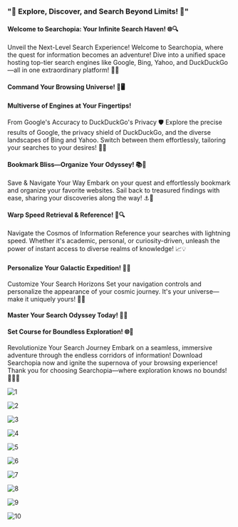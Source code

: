 ### "🌟 Explore, Discover, and Search Beyond Limits! 🚀"

#### Welcome to Searchopia: Your Infinite Search Haven! 🌐🔍

Unveil the Next-Level Search Experience!
Welcome to Searchopia, where the quest for information becomes an adventure! Dive into a unified space hosting top-tier search engines like Google, Bing, Yahoo, and DuckDuckGo—all in one extraordinary platform! 🌟🔮

#### Command Your Browsing Universe! 🌌🖥️

#### Multiverse of Engines at Your Fingertips!
From Google's Accuracy to DuckDuckGo's Privacy 🛡️
Explore the precise results of Google, the privacy shield of DuckDuckGo, and the diverse landscapes of Bing and Yahoo. Switch between them effortlessly, tailoring your searches to your desires! 🎩✨

#### Bookmark Bliss—Organize Your Odyssey! 📚💫
Save & Navigate Your Way
Embark on your quest and effortlessly bookmark and organize your favorite websites. Sail back to treasured findings with ease, sharing your discoveries along the way! ⚓📖

#### Warp Speed Retrieval & Reference! 🚀🔍
Navigate the Cosmos of Information
Reference your searches with lightning speed. Whether it's academic, personal, or curiosity-driven, unleash the power of instant access to diverse realms of knowledge! 📈💡

#### Personalize Your Galactic Expedition! 🌌🎨
Customize Your Search Horizons
Set your navigation controls and personalize the appearance of your cosmic journey. It's your universe—make it uniquely yours! 🌈🚀

#### Master Your Search Odyssey Today! 🌟🚀

#### Set Course for Boundless Exploration! 🌐🌟
Revolutionize Your Search Journey
Embark on a seamless, immersive adventure through the endless corridors of information! Download Searchopia now and ignite the supernova of your browsing experience! Thank you for choosing Searchopia—where exploration knows no bounds! 🚀🔭✨


![1](https://github.com/vrundpadariya/my_browe_flutter_app/assets/133338321/b76d2ef9-995d-4b71-bd4a-6ff1670212a4)

![2](https://github.com/vrundpadariya/my_browe_flutter_app/assets/133338321/119cc612-da8e-4044-9b2a-8d7c88c07275)

![3](https://github.com/vrundpadariya/my_browe_flutter_app/assets/133338321/1520d711-a4f8-4cc2-a78c-cd373652e845)

![4](https://github.com/vrundpadariya/my_browe_flutter_app/assets/133338321/9e6c3e12-6a67-4f1b-8526-582a91d7f6ce)

![5](https://github.com/vrundpadariya/my_browe_flutter_app/assets/133338321/0457eb1b-7e8c-47fa-8f58-d02fe1a01fe8)

![6](https://github.com/vrundpadariya/my_browe_flutter_app/assets/133338321/81f7b1a5-45df-4258-8e0e-11565506531e)

![7](https://github.com/vrundpadariya/my_browe_flutter_app/assets/133338321/bb69b264-d5ed-4d89-859e-4007267d2cd6)

![8](https://github.com/vrundpadariya/my_browe_flutter_app/assets/133338321/f734b1e3-de8d-49bb-a636-bd182abde120)

![9](https://github.com/vrundpadariya/my_browe_flutter_app/assets/133338321/a16b33c0-160e-4626-9045-46de5805822a)

![10](https://github.com/vrundpadariya/my_browe_flutter_app/assets/133338321/9f78e6d3-3358-43e9-a150-58759e5d102a)
